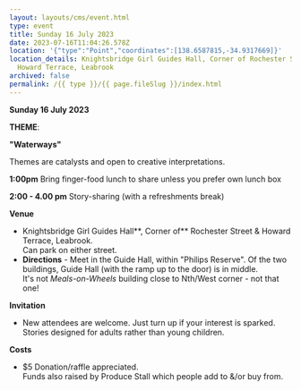 ```yaml
---
layout: layouts/cms/event.html
type: event
title: Sunday 16 July 2023
date: 2023-07-16T11:04:26.578Z
location: '{"type":"Point","coordinates":[138.6587815,-34.9317669]}'
location_details: Knightsbridge Girl Guides Hall, Corner of Rochester Street &
  Howard Terrace, Leabrook
archived: false
permalink: /{{ type }}/{{ page.fileSlug }}/index.html
---
```

**Sunday 16 July 2023**

**THEME**:

**"Waterways"**

Themes are catalysts and open to creative interpretations.   

**1:00pm**    Bring finger-food lunch to share unless you prefer own lunch box 

**2:00 - 4.00 pm**    Story-sharing (with a refreshments break) 

**Venue**

* Knightsbridge Girl Guides Hall**, Corner of** Rochester Street & Howard Terrace, Leabrook.\
  Can park on either street. 
* **Directions**  - Meet  in the  Guide Hall, within "Philips Reserve". Of the two buildings, Guide Hall (with the ramp up to the door) is in middle.\
  It's not *Meals-on-Wheels* building close to Nth/West corner - not that one!

 **Invitation**  

* New attendees are welcome. Just turn up if your interest is sparked.\
  Stories designed for adults rather than young children. 

**Costs**   

* $5 Donation/raffle appreciated.\
  Funds also raised by Produce Stall which people add to &/or buy from.